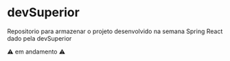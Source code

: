 # devSuperior
Repositorio para armazenar o projeto desenvolvido na semana Spring React dado pela devSuperior

⚠ em andamento ⚠
